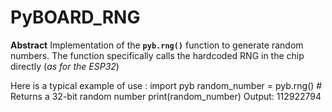 # PyBOARD_RNG
**Abstract** Implementation of the **`pyb.rng()`** function to generate random numbers. The function specifically calls the hardcoded RNG in the chip directly (*as for the ESP32*)

Here is a typical example of use :
    import pyb
    random_number = pyb.rng()  # Returns a 32-bit random number
    print(random_number)
Output: 112922794

